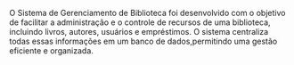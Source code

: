 O Sistema de Gerenciamento de Biblioteca foi desenvolvido com o objetivo de facilitar a administração e o controle de recursos de uma biblioteca, incluindo livros, autores, usuários e empréstimos. O sistema centraliza todas essas informações em um banco de dados,permitindo uma gestão eficiente e organizada.
